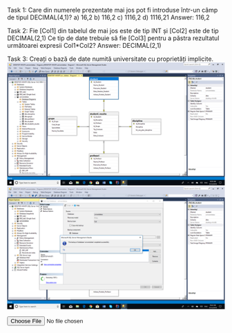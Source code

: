 Task 1: Care din numerele prezentate mai jos pot fi introduse într-un câmp de tipul DECIMAL(4,1)?
a) 16,2    b) 116,2    c) 1116,2    d) 1116,21
Answer: 116,2

Task 2: Fie [Col1] din tabelul de mai jos este de tip INT și [Col2] este de tip DECIMAL(2,1)
Ce tip de date trebuie să fie [Col3] pentru a păstra rezultatul următoarei expresii Col1*Col2?
Answer: DECIMAL(2,1)

Task 3: Creați o bază de date numită universitate cu proprietăți implicite.
<img src="l3.png"/>
<img src="l3.1.png"/>

<input type="file" name="universitatea.bak">
